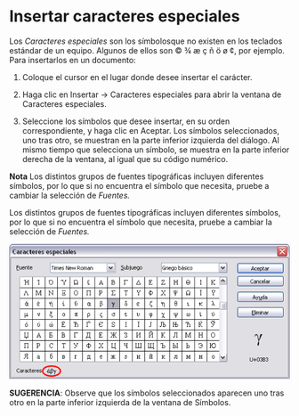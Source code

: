 
# Insertar caracteres especiales

Los *Caracteres especiales* son los símbolosque no existen en los teclados estándar de un equipo. Algunos de ellos son © ¾ æ ç ñ ö ø ¢, por ejemplo. Para insertarlos en un documento:

1. Coloque el cursor en el lugar donde desee insertar el carácter.

1. Haga clic en Insertar → Caracteres especiales para abrir la ventana de Caracteres especiales.

1. Seleccione los símbolos que desee insertar, en su orden correspondiente, y haga clic en Aceptar. Los símbolos seleccionados, uno tras otro, se muestran en la parte inferior izquierda del diálogo. Al mismo tiempo que selecciona un símbolo, se muestra en la parte inferior derecha de la ventana, al igual que su código numérico.

**Nota** Los distintos grupos de fuentes tipográficas incluyen diferentes símbolos, por lo que si no encuentra el símbolo que necesita, pruebe a cambiar la selección de *Fuentes.*</td>

Los distintos grupos de fuentes tipográficas incluyen diferentes símbolos, por lo que si no encuentra el símbolo que necesita, pruebe a cambiar la selección de *Fuentes.*

![](https://raw.githubusercontent.com/catedu/libreOffice-la-suite-ofimatica-libre/master/img/caracteresespe.png)

**SUGERENCIA**: Observe que los símbolos seleccionados aparecen uno tras otro en la parte inferior izquierda de la ventana de Símbolos.


